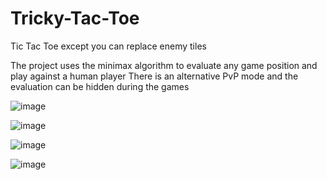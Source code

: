 # Tricky-Tac-Toe
Tic Tac Toe except you can replace enemy tiles

The project uses the minimax algorithm to evaluate any game position and play against a human player
There is an alternative PvP mode and the evaluation can be hidden during the games

![image](https://github.com/IceHermit/Tricky-Tac-Toe/assets/116965845/32da849d-0013-4a3e-b4c0-f4a771d6cdb3)

![image](https://github.com/IceHermit/Tricky-Tac-Toe/assets/116965845/05d0ea49-1f70-4d67-8868-1f6417ddb909)

![image](https://github.com/IceHermit/Tricky-Tac-Toe/assets/116965845/926353c4-2b73-4ecb-9a1d-c19a13c67e13)

![image](https://github.com/IceHermit/Tricky-Tac-Toe/assets/116965845/facbd33f-e69a-4893-b632-94815feecec1)
